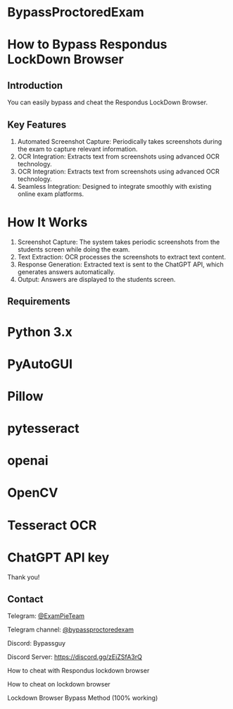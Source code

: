 # BypassProctoredExam
# How to Bypass Respondus LockDown Browser


## Introduction
You can easily bypass and cheat the Respondus LockDown Browser. 
## Key Features

1. Automated Screenshot Capture: Periodically takes screenshots during the exam to capture relevant information.
2. OCR Integration: Extracts text from screenshots using advanced OCR technology.
3. OCR Integration: Extracts text from screenshots using advanced OCR technology.
4. Seamless Integration: Designed to integrate smoothly with existing online exam platforms.


# How It Works
1. Screenshot Capture: The system takes periodic screenshots from the students screen while doing the exam.
2. Text Extraction: OCR processes the screenshots to extract text content.
3. Response Generation: Extracted text is sent to the ChatGPT API, which generates answers automatically.
4. Output: Answers are displayed to the students screen.

## Requirements
# Python 3.x
# PyAutoGUI
# Pillow
# pytesseract
# openai
# OpenCV
# Tesseract OCR
# ChatGPT API key

Thank you!

## Contact

Telegram: [@ExamPieTeam](https://t.me/ExamPieTeam)

Telegram channel: [@bypassproctoredexam](https://t.me/bypassproctoredexam)

Discord: Bypassguy

Discord Server: https://discord.gg/zEjZSfA3rQ


How to cheat with Respondus lockdown browser

How to cheat on lockdown browser

Lockdown Browser Bypass Method (100% working)
